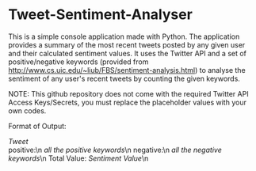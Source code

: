 # Tweet-Sentiment-Analyser

This is a simple console application made with Python. The application provides a summary of the most recent tweets posted by any given
user and their calculated sentiment values. It uses the Twitter API and a set of positive/negative keywords (provided from http://www.cs.uic.edu/~liub/FBS/sentiment-analysis.html) to analyse the sentiment of any user's recent tweets by counting the given keywords.

NOTE: This github repository does not come with the required Twitter API Access Keys/Secrets, you must replace the placeholder values with your own codes.

Format of Output:

*Tweet*<br />
positive:\n
  *all the positive keywords*\n
negative:\n
  *all the negative keywords*\n
Total Value: *Sentiment Value*\n
